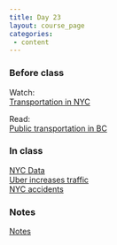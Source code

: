 ```yaml
---
title: Day 23
layout: course_page
categories:
 - content
---
```


### Before class 

Watch:  
[Transportation in NYC](https://www.ted.com/talks/ben_wellington_how_we_found_the_worst_place_to_park_in_new_york_city_using_big_data)  

Read:  
[Public transportation in BC](https://dsi.ubc.ca/sites/dsi.ubc.ca/files/dssg_final_report_open_transit.pdf)

### In class

[NYC Data](http://iquantny.tumblr.com/tagged/visionzero)  
[Uber increases traffic](http://www.nydailynews.com/opinion/turns-uber-clogging-streets-article-1.2981765)  
[NYC accidents](https://nycdatascience.com/blog/student-works/r-visualization/interactive-visualizations-nyc-traffic-accidents-r-shiny/)

### Notes

[Notes](../day23notes)
